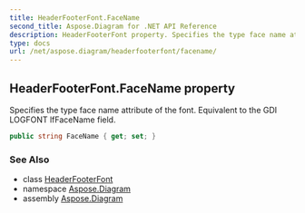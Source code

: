 ```yaml
---
title: HeaderFooterFont.FaceName
second_title: Aspose.Diagram for .NET API Reference
description: HeaderFooterFont property. Specifies the type face name attribute of the font. Equivalent to the GDI LOGFONT lfFaceName field
type: docs
url: /net/aspose.diagram/headerfooterfont/facename/
---
```

## HeaderFooterFont.FaceName property

Specifies the type face name attribute of the font. Equivalent to the GDI LOGFONT lfFaceName field.

```csharp
public string FaceName { get; set; }
```

### See Also

* class [HeaderFooterFont](../)
* namespace [Aspose.Diagram](../../headerfooterfont/)
* assembly [Aspose.Diagram](../../../)


